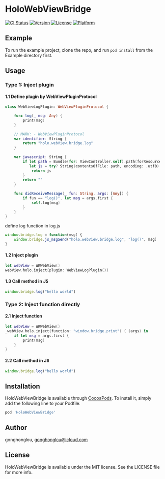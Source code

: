 # HoloWebViewBridge

[![CI Status](https://img.shields.io/travis/gonghonglou/HoloWebViewBridge.svg?style=flat)](https://travis-ci.org/gonghonglou/HoloWebViewBridge)
[![Version](https://img.shields.io/cocoapods/v/HoloWebViewBridge.svg?style=flat)](https://cocoapods.org/pods/HoloWebViewBridge)
[![License](https://img.shields.io/cocoapods/l/HoloWebViewBridge.svg?style=flat)](https://cocoapods.org/pods/HoloWebViewBridge)
[![Platform](https://img.shields.io/cocoapods/p/HoloWebViewBridge.svg?style=flat)](https://cocoapods.org/pods/HoloWebViewBridge)

## Example

To run the example project, clone the repo, and run `pod install` from the Example directory first.

## Usage

### Type 1: Inject plugin

#### 1.1 Define plugin by WebViewPluginProtocol

```Swift
class WebViewLogPlugin: WebViewPluginProtocol {

    func log(_ msg: Any) {
        print(msg)
    }
    
    // MARK: - WebViewPluginProtocol
    var identifier: String {
        return "holo.webView.bridge.log"
    }
    
    var javascript: String {
        if let path = Bundle(for: ViewController.self).path(forResource: "log", ofType: "js"),
           let js = try? String(contentsOfFile: path, encoding: .utf8) {
            return js
        }
        return ""
    }
    
    func didReceiveMessage(_ fun: String, args: [Any]) {
        if fun == "log()", let msg = args.first {
            self.log(msg)
        }
    }
}
```

define log function in log.js
```JavaScript
window.bridge.log = function(msg) {
    window.bridge.js_msgSend("holo.webView.bridge.log", "log()", msg)
}
```

#### 1.2 Inject plugin

```Swift
let webView = WKWebView()
webView.holo.inject(plugin: WebViewLogPlugin())
```

#### 1.3 Call method in JS

```JavaScript
window.bridge.log("hello world")
```


### Type 2: Inject function directly

#### 2.1 Inject function
```Swift
let webView = WKWebView()
_webView.holo.inject(function: "window.bridge.print") { (args) in
    if let msg = args.first {
        print(msg)
    }
}
```

#### 2.2 Call method in JS
```JavaScript
window.bridge.log("hello world")
```

## Installation

HoloWebViewBridge is available through [CocoaPods](https://cocoapods.org). To install
it, simply add the following line to your Podfile:

```ruby
pod 'HoloWebViewBridge'
```

## Author

gonghonglou, gonghonglou@icloud.com

## License

HoloWebViewBridge is available under the MIT license. See the LICENSE file for more info.


